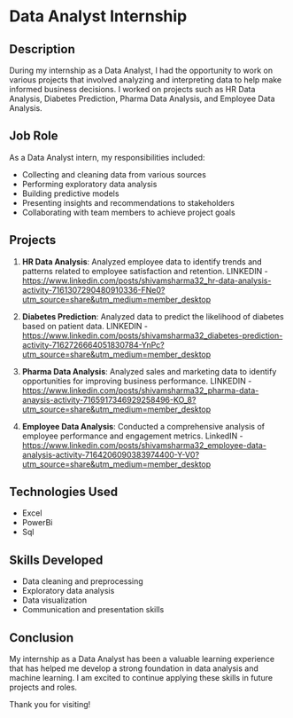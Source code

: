 # Data Analyst Internship

## Description
During my internship as a Data Analyst, I had the opportunity to work on various projects that involved analyzing and interpreting data to help make informed business decisions. I worked on projects such as HR Data Analysis, Diabetes Prediction, Pharma Data Analysis, and Employee Data Analysis.

## Job Role
As a Data Analyst intern, my responsibilities included:
- Collecting and cleaning data from various sources
- Performing exploratory data analysis
- Building predictive models
- Presenting insights and recommendations to stakeholders
- Collaborating with team members to achieve project goals

## Projects
1. **HR Data Analysis**: Analyzed employee data to identify trends and patterns related to employee satisfaction and retention.
LINKEDIN - https://www.linkedin.com/posts/shivamsharma32_hr-data-analysis-activity-7161307290480910336-FNe0?utm_source=share&utm_medium=member_desktop

3. **Diabetes Prediction**: Analyzed data to predict the likelihood of diabetes based on patient data.
   LINKEDIN - https://www.linkedin.com/posts/shivamsharma32_diabetes-prediction-activity-7162726664051830784-YnPc?utm_source=share&utm_medium=member_desktop
   
5. **Pharma Data Analysis**: Analyzed sales and marketing data to identify opportunities for improving business performance.
   LINKEDIN - https://www.linkedin.com/posts/shivamsharma32_pharma-data-anaysis-activity-7165917346929258496-KO_8?utm_source=share&utm_medium=member_desktop
   
7. **Employee Data Analysis**: Conducted a comprehensive analysis of employee performance and engagement metrics.
   LinkedIN - https://www.linkedin.com/posts/shivamsharma32_employee-data-analysis-activity-7164206090383974400-Y-V0?utm_source=share&utm_medium=member_desktop

## Technologies Used
- Excel
- PowerBi
- Sql
 
## Skills Developed
- Data cleaning and preprocessing
- Exploratory data analysis
- Data visualization
- Communication and presentation skills

## Conclusion
My internship as a Data Analyst has been a valuable learning experience that has helped me develop a strong foundation in data analysis and machine learning. I am excited to continue applying these skills in future projects and roles.


Thank you for visiting!

